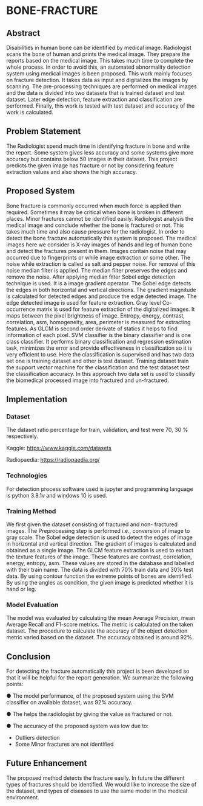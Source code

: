 # BONE-FRACTURE
## Abstract 
Disabilities in human bone can be identified by medical image. Radiologist scans the bone of human and prints the medical image. They prepare the reports based on the medical image. This takes much time to complete the whole process. In order to avoid this, an automated abnormality detection system using medical images is been proposed. This work mainly focuses on fracture detection. It takes data as input and digitalizes the images by scanning. The pre-processing techniques are performed on medical images and the data is divided into two datasets that is trained dataset and test dataset. Later edge detection, feature extraction and classification are performed. Finally, this work is tested with test dataset and accuracy of the work is calculated.
## Problem Statement
The Radiologist spend much time in identifying fracture in bone and write the report. Some system gives less accuracy and some systems give more accuracy but contains  below 50 images in their dataset. This project predicts the given image has fracture or not by considering feature extraction values and also shows the high accuracy.
## Proposed System
Bone fracture is commonly occurred when much force is applied than required. Sometimes it may be critical when bone is broken in different places. Minor fractures cannot be identified easily. Radiologist analysis the medical image and conclude whether the bone is fractured or not. This takes much time and also cause pressure for the radiologist. In order to detect the bone fracture automatically this system is proposed.
The medical images here we consider is X-ray images of hands and leg of human bone and detect the fractures present in them. Images contain noise that may occurred due to fingerprints or while image extraction or some other. The noise while extraction is called as salt and pepper noise. For removal of this noise median filter is applied.
The median filter preserves the edges and remove the noise. After applying median filter Sobel edge detection technique is used. It is a image gradient operator. The Sobel edge detects the edges in both horizontal and vertical directions. The gradient magnitude is calculated for detected edges and produce the edge detected image.
The edge detected image is used for feature extraction. Gray level Co-occurrence matrix is used for feature extraction of the digitalized images. It maps between the pixel brightness of image. Entropy, energy, contrast, correlation, asm, homogeneity, area, perimeter is measured for extracting features. As GLCM is second order derivate of statics it helps to find information of each pixel.
SVM classifier is the binary classifier and is one class classifier. It performs binary classification and regression estimation task, minimizes the error and provide effectiveness in classification so it is very efficient to use. Here the classification is supervised and has two data set one is training dataset and other is test dataset. Training dataset train the support vector machine for the classification and the test dataset test the classification accuracy. In this approach two data set is used to classify the biomedical processed image into fractured and un-fractured.
## Implementation
### Dataset
The dataset ratio percentage for train, validation, and test were 70, 30 % respectively.

Kaggle: https://www.kaggle.com/datasets

Radiopaedia: https://radiopaedia.org/
### Technologies
For detection process software used is jupyter and programming language is python 3.8.1v and windows 10 is used.
### Training Method
We first given the dataset consisting of fractured and non- fractured images. The Preprocessing step is performed i.e., conversion of image to gray scale. The Sobel edge detection is used to detect the edges of image in horizontal and vertical direction. The gradient of images is calculated and obtained as a single image.
The GLCM feature extraction is used to extract the texture features of the image. These features are contrast, correlation, energy, entropy, asm. These values are stored in the database and labelled with their train name. The data is divided with 70% train data and 30% test data. By using contour function the extreme points of bones are identified. By using the angles as condition, the given image is predicted whether it is hand or leg.
### Model Evaluation
The model was evaluated by calculating the mean Average Precision, mean Average Recall and F1-score metrics. The metric is calculated on the taken dataset. The procedure to calculate the accuracy of the object detection metric varied based on the dataset. The accuracy obtained is around 92%.
## Conclusion
For detecting the fracture automatically this project is been developed so that it will be helpful for the report generation. We summarize the following points:

● The model performance, of the proposed system using the SVM classifier on available
dataset, was 92% accuracy.

● The helps the radiologist by giving the value as fractured or not.

● The accuracy of the proposed system was low due to:
- Outliers detection
- Some Minor fractures are not identified
## Future Enhancement
The proposed method detects the fracture easily. In future the different types of fractures should be identified. We would like to increase the size of the dataset, and types of diseases to use the same model in the medical environment.
